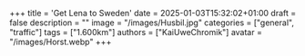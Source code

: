 +++
title = 'Get Lena to Sweden'
date = 2025-01-03T15:32:02+01:00
draft = false
description = ""
image = "/images/Husbil.jpg"
categories = ["general", "traffic"]
tags = ["1.600km"]
authors = ["KaiUweChromik"]
avatar = "/images/Horst.webp"
+++
